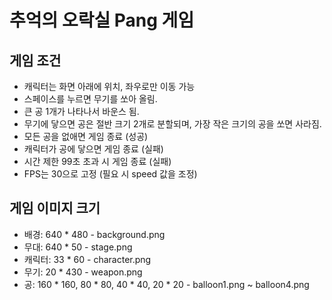 # 추억의 오락실 Pang 게임  

## 게임 조건 

- 캐릭터는 화면 아래에 위치, 좌우로만 이동 가능 
- 스페이스를 누르면 무기를 쏘아 올림.
- 큰 공 1개가 나타나서 바운스 됨. 
- 무기에 닿으면 공은 절반 크기 2개로 분할되며, 가장 작은 크기의 공을 쏘면 사라짐. 
- 모든 공을 없애면 게임 종료 (성공) 
- 캐릭터가 공에 닿으면 게임 종료 (실패)
- 시간 제한 99초 초과 시 게임 종료 (실패)
- FPS는 30으로 고정 (필요 시 speed 값을 조정)

## 게임 이미지 크기 

- 배경: 640 * 480 - background.png
- 무대: 640 * 50 - stage.png 
- 캐릭터: 33 * 60 - character.png
- 무기: 20 * 430 - weapon.png 
- 공: 160 * 160, 80 * 80, 40 * 40, 20 * 20 - balloon1.png ~ balloon4.png 
